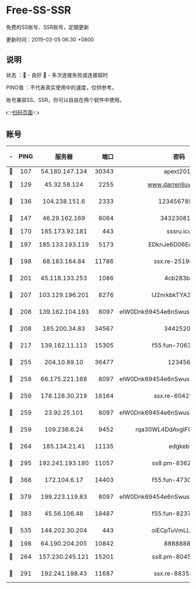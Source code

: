 # Free-SS-SSR

免费的SS账号、SSR账号，定期更新

更新时间：2019-03-05 06:30 +0800

## 说明

状态     ：🙂 - 良好 🙁 - 多次连接失败或连接超时

PING值   ：不代表真实使用中的速度，仅供参考。

账号兼容SS、SSR，你可以自由在两个软件中使用。

👉[扫码页面](https://liesauer.github.io/free-ss-ssr.github.io/)👈

## 账号

|-|PING|服务器|端口|密码|加密方式|区域|
|:----:|:----:|:-----:|-----:|:----:|:----:|:----:|
|🙂|107|54.180.147.134|30343|apext2019|chacha20|KR|
|🙂|129|45.32.58.124|2255|www.darrenliuwei.com|aes-256-cfb|JP|
|🙂|136|104.238.151.6|2333|12345678900|aes-256-cfb|JP|
|🙂|147|46.29.162.169|8064|3432308177|aes-256-cfb|RU|
|🙂|170|185.173.92.181|443|sssru.icu|rc4-md5|RU|
|🙂|197|185.133.193.119|5173|EDknJe6D06EoWDaw|aes-256-cfb|US|
|🙂|198|68.183.164.84|11786|ssx.re-25196932|aes-256-cfb|US|
|🙂|201|45.118.133.253|1086|4cb283b8|aes-256-cfb|SG|
|🙂|207|103.129.196.201|8276|lJ2nrkbkTYA30wv0|aes-256-cfb|US|
|🙂|208|139.162.104.193|8097|eIW0Dnk69454e6nSwuspv9DmS201tQ0D|aes-256-cfb|JP|
|🙂|208|185.200.34.83|34567|34425208|aes-256-cfb|US|
|🙂|217|139.162.11.113|15305|f55.fun-70630978|aes-256-cfb|SG|
|🙂|255|204.10.89.10|36477|123456|aes-256-cfb|US|
|🙂|258|66.175.221.168|8097|eIW0Dnk69454e6nSwuspv9DmS201tQ0D|aes-256-cfb|US|
|🙂|259|178.128.30.219|18164|ssx.re-60429944|aes-256-cfb|SG|
|🙂|259|23.92.25.101|8097|eIW0Dnk69454e6nSwuspv9DmS201tQ0D|aes-256-cfb|US|
|🙂|259|109.238.6.24|9452|rqa30WL4DdAvgIFG6Fs3znzTa|aes-256-cfb|FR|
|🙂|264|185.134.21.41|11135|edgkeb|aes-256-cfb|GB|
|🙂|295|192.241.193.180|11057|ss8.pm-83620677|aes-256-cfb|US|
|🙂|368|172.104.6.17|14403|f55.fun-47304627|aes-256-cfb|US|
|🙂|379|199.223.119.83|8097|eIW0Dnk69454e6nSwuspv9DmS201tQ0D|aes-256-cfb|US|
|🙂|383|45.56.106.48|18487|f55.fun-82379795|aes-256-cfb|US|
|🙂|535|144.202.30.204|443|oiECpTuVmLLxk4Ts|aes-256-cfb|US|
|🙂|198|64.190.204.205|10842|88888888|rc4-md5|US|
|🙂|264|157.230.245.121|15201|ss8.pm-80454151|aes-256-cfb|SG|
|🙂|291|192.241.198.43|11687|ssx.re-88354290|aes-256-cfb|US|
